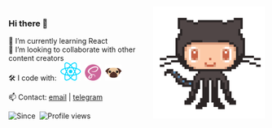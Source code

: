 [contact_tg]: https://t.me/maxelonej
[contact_gmail]: mailto:maxelonej@gmail.com

<img align='right' src='./assets/github_cat.gif' width='220'>

### Hi there 👋<br>

🌱 I’m currently learning React<br>
👯 I’m looking to collaborate with other content creators<br>
🛠 I code with:&nbsp;
<code><a href='https://react.dev' target='_blank'><img width="40" src="./assets/icons/react.svg" alt="React" title="React"/></a></code>&nbsp;
<code><a href='https://sass-lang.com/' target='_blank'><img width="32" src="./assets/icons/sass.png" alt="Sass" title="Sass"/></a></code>&nbsp;
<code><a href='https://pugjs.org/' target='_blank'><img width="32" src="./assets/icons/pug.svg" alt="Pug" title="Pug"/></a></code>
<br>

📫 Contact: [email][contact_gmail] | [telegram][contact_tg]

<div>
	<img src="https://img.shields.io/badge/Since-Nov%202023-brightgreen" alt="Since" />&nbsp;
	<img src="https://komarev.com/ghpvc/?username=maxelonej&color=brightgreen&abbreviated=true" alt="Profile views" />&nbsp;
</div>

